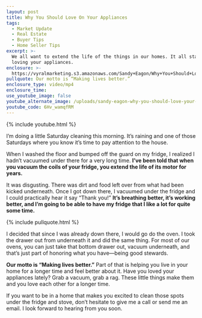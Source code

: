 ```yaml
---
layout: post
title: Why You Should Love On Your Appliances
tags:
  - Market Update
  - Real Estate
  - Buyer Tips
  - Home Seller Tips
excerpt: >-
  We all want to extend the life of the things in our homes. It all starts with
  loving your appliances.
enclosure: >-
  https://vyralmarketing.s3.amazonaws.com/Sandy+Eagon/Why+You+Should+Love+Your+Appliances.mp4
pullquote: Our motto is “Making lives better.”
enclosure_type: video/mp4
enclosure_time:
use_youtube_image: false
youtube_alternate_image: /uploads/sandy-eagon-why-you-should-love-your-appliances-youtube.png
youtube_code: 6Hv_wamqfRM
---
```


{% include youtube.html %}

I’m doing a little Saturday cleaning this morning. It’s raining and one of those Saturdays where you know it’s time to pay attention to the house.&nbsp;

When I washed the floor and bumped off the guard on my fridge, I realized I hadn’t vacuumed under there for a very long time. **I’ve been told that when you vacuum the coils of your fridge, you extend the life of its motor for years.**&nbsp;

It was disgusting. There was dirt and food left over from what had been kicked underneath. Once I got down there, I vacuumed under the fridge and I could practically hear it say “Thank you\!” **It’s breathing better, it’s working better, and I’m going to be able to have my fridge that I like a lot for quite some time.**

{% include pullquote.html %}

I decided that since I was already down there, I would go do the oven. I took the drawer out from underneath it and did the same thing. For most of our ovens, you can just take that bottom drawer out, vacuum underneath, and that’s just part of honoring what you have—being good stewards.

**Our motto is “Making lives better.”** Part of that is helping you live in your home for a longer time and feel better about it. Have you loved your appliances lately? Grab a vacuum, grab a rag. These little things make them and you love each other for a longer time.

If you want to be in a home that makes you excited to clean those spots under the fridge and stove, don’t hesitate to give me a call or send me an email. I look forward to hearing from you soon.